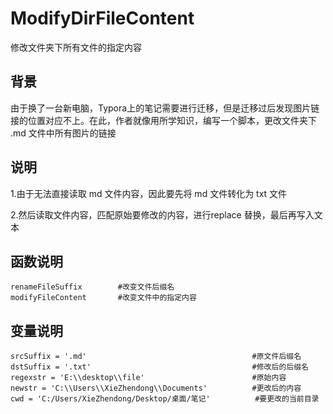 # ModifyDirFileContent
修改文件夹下所有文件的指定内容

## 背景
由于换了一台新电脑，Typora上的笔记需要进行迁移，但是迁移过后发现图片链接的位置对应不上。在此，作者就像用所学知识，编写一个脚本，更改文件夹下 .md 文件中所有图片的链接

## 说明

1.由于无法直接读取 md 文件内容，因此要先将 md 文件转化为 txt 文件

2.然后读取文件内容，匹配原始要修改的内容，进行replace 替换，最后再写入文本


## 函数说明
```
renameFileSuffix        #改变文件后缀名
modifyFileContent       #改变文件中的指定内容
```

## 变量说明
```
srcSuffix = '.md'                                     #原文件后缀名
dstSuffix = '.txt'                                    #修改后的后缀名
regexstr = 'E:\\desktop\\file'                        #原始内容
newstr = 'C:\\Users\\XieZhendong\\Documents'          #更改后的内容
cwd = 'C:/Users/XieZhendong/Desktop/桌面/笔记'          #要更改的当前目录
```
